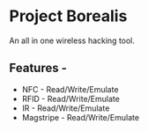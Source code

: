 # Project Borealis

An all in one wireless hacking tool.

## Features -
* NFC - Read/Write/Emulate
* RFID - Read/Write/Emulate
* IR - Read/Write/Emulate
* Magstripe - Read/Write/Emulate
